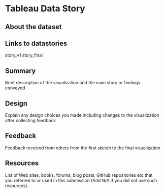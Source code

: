 # Tableau Data Story

## About the dataset  

## Links to datastories
story_v1
story_final

## Summary
Brief description of the visualization and the main story or findings conveyed

## Design
Explain any design choices you made including changes to the visualization after collecting feedback

## Feedback
Feedback received from others from the first sketch to the final visualization

## Resources
List of Web sites, books, forums, blog posts, GitHub repositories etc that you
referred to or used in this submission (Add N/A if you did not use such resources).
